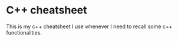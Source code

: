 # C++ cheatsheet

This is my c++ cheatsheet I use whenever I need to recall some c++ functionalities.
